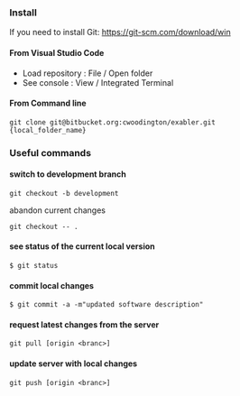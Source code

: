 ### Install
If you need to install Git: https://git-scm.com/download/win

#### From Visual Studio Code
* Load repository : File / Open folder  
* See console : View / Integrated Terminal   

#### From Command line 
```
git clone git@bitbucket.org:cwoodington/exabler.git {local_folder_name}
```

### Useful commands

#### switch to development branch
```
git checkout -b development
```
abandon current changes
```
git checkout -- .
```

#### see status of the current local version
```
$ git status
```

#### commit local changes
```
$ git commit -a -m"updated software description"
```

#### request latest changes from the server
```
git pull [origin <branc>]
```

#### update server with local changes
```
git push [origin <branc>]
```